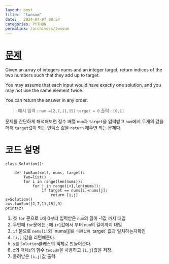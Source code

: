```yaml
---
layout: post
title:  "twosum"
date:   2024-04-07 08:57
categories: PYTHON
permalink: /archivers/twosum
---
```


[문제]:https://leetcode.com/problems/two-sum/description/
# [문제]

Given an array of integers nums and an integer target, return indices of the two numbers such that they add up to target.

You may assume that each input would have exactly one solution, and you may not use the same element twice.

You can return the answer in any order.

> 예시
> 입력 : `num =[2,7,11,15]` `target = 0`
> 출력 : `[0,1]`

문제를 간단하게 해석해보면 정수 배열 `num`과 `target`을 입력받고
`num`에서 두개의 값을 더해 `target`값이 되는 인덱스 값을 `return` 해주면 되는 문제다.


# 코드 설명
```
class Solution():

    def twoSum(self, nums, target):
        Two=list()
        for i in range(len(nums)):
            for j in range(i+1,len(nums)):
                if target == nums[i]+nums[j]:
                    return [i,j]
s=Solution()
z=s.twoSum([2,7,11,15],9)
print(z)
```
1. 첫 `for` 문으로 `i`에 0부터 입력받은 `num`의 길이 -1값 까지 대입
2. 두번째 `for`문에는 `j`에 `i+1`값에서 부터 `num`의 길이까지 대입
3. `if` 문으로 `nems[i]`와 'nums[j]`를 더한값이 `target` 값과 일치하는지확인
4.  `[i,j]`값을 리턴해준다.
5.  `s`를 `Solution`클래스의 객체로 만들어준다.
6.  `z`의 객체`s`의 함수 `twoSum`을 사용하고 `[i,j]`값을 저장.
7.  돌려받은 `[i,j]`값 출력

